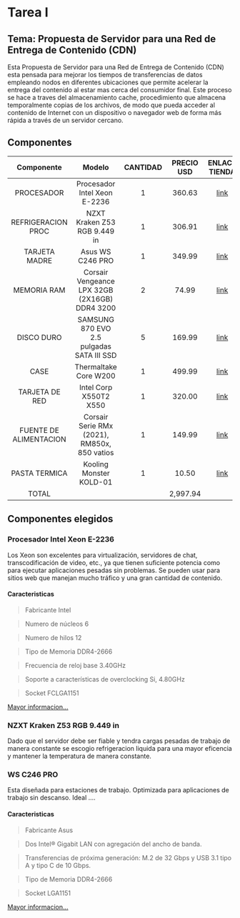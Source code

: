 # Tarea I

## Tema: Propuesta de Servidor para una Red de Entrega de Contenido (CDN)
Esta Propuesta de Servidor para una Red de Entrega de Contenido (CDN) esta pensada para mejorar los tiempos de transferencias de datos empleando nodos en diferentes ubicaciones que permite acelerar la entrega del contenido al estar mas cerca del consumidor final. Este proceso se hace a traves del almacenamiento cache, procedimiento  que almacena temporalmente copias de los archivos, de modo que pueda acceder al contenido de Internet con un dispositivo o navegador web de forma más rápida a través de un servidor cercano.


## Componentes

| Componente | Modelo | CANTIDAD | PRECIO USD | ENLACE TIENDA |
|     :---:      |     :---:      |     :---:      |     :---:      |     :---:      |
| PROCESADOR | Procesador Intel Xeon E-2236  | 1 | 360.63 | [link](https://www.amazon.com/dp/B087Z5RVVT)  |
| REFRIGERACION PROC | NZXT Kraken Z53 RGB 9.449 in  | 1 | 306.91 | [link](https://www.amazon.com//dp/B0B9M8GWB7)  |
| TARJETA MADRE | Asus WS C246 PRO  | 1 | 349.99 | [link](https://www.amazon.com/dp/B07H8M7S6X)  |
| MEMORIA RAM | Corsair Vengeance LPX 32GB (2X16GB) DDR4 3200  | 2 | 74.99 | [link](https://www.amazon.com/dp/B07RW6Z692)  |
| DISCO DURO | SAMSUNG 870 EVO 2.5 pulgadas SATA III SSD | 5 | 169.99 | [link](https://www.amazon.com/dp/B08QB93S6R)  |
| CASE | Thermaltake Core W200 | 1 | 499.99 | [link](https://www.amazon.com/dp/B01EGBZA1C) |
| TARJETA DE RED | Intel Corp X550T2 X550 | 1 | 320.00 | [link](https://www.amazon.com/dp/B01D3ZE0FY) 
| FUENTE DE ALIMENTACION | Corsair Serie RMx (2021), RM850x, 850 vatios | 1 | 149.99 | [link](https://www.amazon.com/dp/B08R5JPTMZ) 
| PASTA TERMICA | Kooling Monster KOLD-01 | 1 | 10.50 | [link](https://www.amazon.com/dp/B09NQLM7TG) 
| TOTAL | | | 2,997.94 | |

## Componentes elegidos

### Procesador Intel Xeon E-2236
Los Xeon son excelentes para virtualización, servidores de chat, transcodificación de video, etc., ya que tienen suficiente potencia como para ejecutar aplicaciones pesadas sin problemas. Se pueden usar para sitios web que manejan mucho tráfico y una gran cantidad de contenido.
#### Caracteristicas
>Fabricante Intel

>Numero de núcleos
6

>Numero de hilos
12

>Tipo de Memoria
DDR4-2666

>Frecuencia de reloj base 3.40GHz

>Soporte a características de overclocking Si, 4.80GHz

>Socket
FCLGA1151

[Mayor informacion...](https://www.intel.com/content/www/us/en/products/sku/191040/intel-xeon-e2236-processor-12m-cache-3-40-ghz/specifications.html)

### NZXT Kraken Z53 RGB 9.449 in
Dado que el servidor debe ser fiable y tendra cargas pesadas de trabajo de manera constante se escogio refrigeracion liquida para una mayor eficencia y mantener la temperatura de manera constante.

### WS C246 PRO
Esta diseñada para estaciones de trabajo. Optimizada para aplicaciones de trabajo sin descanso. Ideal ....
#### Caracteristicas
>Fabricante Asus

>Dos Intel® Gigabit LAN con agregación del ancho de banda.

>Transferencias de próxima generación: M.2 de 32 Gbps y USB 3.1 tipo A y tipo C de 10 Gbps.

>Tipo de Memoria
DDR4-2666

>Socket
LGA1151

[Mayor informacion...](https://www.asus.com/es/Commercial-Servers-Workstations/WS-C246-PRO/)
